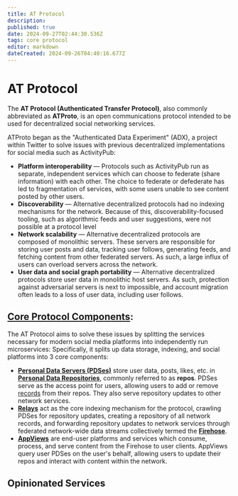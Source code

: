 ```yaml
---
title: AT Protocol
description: 
published: true
date: 2024-09-27T02:44:30.536Z
tags: core protocol
editor: markdown
dateCreated: 2024-09-26T04:40:16.677Z
---
```


# AT Protocol
The **AT Protocol (Authenticated Transfer Protocol)**, also commonly abbreviated as **ATProto**, is an open communications protocol intended to be used for decentralized social networking services.

ATProto began as the "Authenticated Data Experiment" (ADX), a project within Twitter to solve issues with previous decentralized implementations for social media such as ActivityPub:

- **Platform interoperability** — Protocols such as ActivityPub run as separate, independent services which can choose to federate (share information) with each other. The choice to federate or defederate has led to fragmentation of services, with some users unable to see content posted by other users.
- **Discoverability** — Alternative decentralized protocols had no indexing mechanisms for the network. Because of this, discoverability-focused tooling, such as algorithmic feeds and user suggestions, were not possible at a protocol level
- **Network scalability** — Alternative decentralized protocols are composed of monolithic servers. These servers are responsible for storing user posts and data, tracking user follows, generating feeds, and fetching content from other federated servers. As such, a large influx of users can overload servers across the network.
- **User data and social graph portability** — Alternative decentralized protocols store user data in monolithic host servers. As such, protection against adversarial servers is next to impossible, and account migration often leads to a loss of user data, including user follows.

## [Core Protocol Components](/AT_Protocol/Core_Components):

The AT Protocol aims to solve these issues by splitting the services necessary for modern social media platforms into independently run microservices: Specifically, it splits up data storage, indexing, and social platforms into 3 core components:
- [**Personal Data Servers (PDSes)**](/AT_Protocol/Core_Components/Personal_Data_Server(PDSes)) store user data, posts, likes, etc. in [**Personal Data Repositories**](/AT_Protocol/Core_Components/Personal_Data_Server/Personal_Data_Repositories), commonly referred to as **repos**. PDSes serve as the access point for users, allowing users to add or remove [records](/AT_Protocol/Core_Components/Personal_Data_Server/Personal_Data_Repositories/Records) from their repos. They also serve repository updates to other network services.
- [**Relays**](/AT_Protocol/Core_Components/Relay) act as the core indexing mechanism for the protocol, crawling PDSes for repository updates, creating a repository of all network records, and forwarding repository updates to network services through federated network-wide data streams collectively termed the [**Firehose**](/AT_Protocol/Core_Components/Relay/Firehose).
- [**AppViews**](/AT_Protocol/Core_Components/AppView) are end-user platforms and services which consume, process, and serve content from the Firehose to user clients. AppViews query user PDSes on the user's behalf, allowing users to update their repos and interact with content within the network.

## Opinionated Services